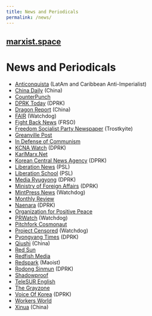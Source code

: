 ```yaml
---
title: News and Periodicals
permalink: /news/
---
```


## [marxist.space](https://marxist.space)

# News and Periodicals

* [Anticonquista](https://anticonquista.com/) (LatAm and Caribbean Anti-Imperialist)
* [China Daily](http://global.chinadaily.com.cn/) (China)
* [CounterPunch](https://www.counterpunch.org/)
* [DPRK Today](https://www.dprktoday.com/) (DPRK)
* [Dragon Report](http://dragonreport.com/Dragon_Report/home/home.html) (China)
* [FAIR](https://fair.org/) (Watchdog)
* [Fight Back News](https://www.fightbacknews.org/) (FRSO)
* [Freedom Socialist Party Newspaper](https://socialism.com/freedom-socialist-newspaper/) (Trostkyite)
* [Greanville Post](https://www.greanvillepost.com/)
* [In Defense of Communism](https://www.idcommunism.com/)
* [KCNA Watch](https://kcnawatch.org/korea-central-tv-livestream/) (DPRK)
* [KarlMarx.Net](https://sites.google.com/a/karlmarx.net/open/)
* [Korean Central News Agency](https://www.kcna.kp) (DPRK)
* [Liberation News](https://www.liberationnews.org/) (PSL)
* [Liberation School](https://liberationschool.org/) (PSL)
* [Media Ryugyong](http://mediaryugyong.com.kp/index.php/first/select_language/2/1) (DPRK)
* [Ministry of Foreign Affairs](http://www.mfa.gov.kp/en/) (DPRK)
* [MintPress News](https://www.mintpressnews.com/) (Watchdog)
* [Monthly Review](https://monthlyreview.org/)
* [Naenara](https://www.naenara.com.kp/) (DPRK)
* [Organization for Positive Peace](https://forpositivepeace.org/)
* [PRWatch](https://www.prwatch.org/) (Watchdog)
* [Pitchfork Cosmonaut](https://pitchforkcosmonaut.org/)
* [Project Censored](https://www.projectcensored.org/) (Watchdog)
* [Pyongyang Times](https://www.pyongyangtimes.com.kp/) (DPRK)
* [Qiushi](http://english.qstheory.cn/) (China)
* [Red Sun](http://www.redsun.org/)
* [Redfish Media](https://redfish.media/)
* [Redspark](https://www.redspark.nu/en/) (Maoist)
* [Rodong Sinmun](http://www.rodong.rep.kp/en/) (DPRK)
* [Shadowproof](https://shadowproof.com/)
* [TeleSUR English](https://www.telesurenglish.net/)
* [The Grayzone](https://thegrayzone.com/)
* [Voice Of Korea](https://www.vok.rep.kp/index.php?CHANNEL=2&lang=) (DPRK)
* [Workers World](https://www.workers.org/)
* [Xinua](http://www.xinhuanet.com/english/home.htm) (China)
